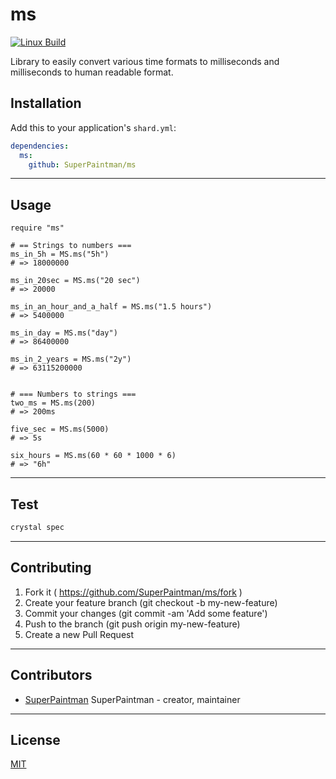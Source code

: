 # ms

[![Linux Build][travis-image]][travis-url]


Library to easily convert various time formats to milliseconds and
milliseconds to human readable format.


## Installation

Add this to your application's `shard.yml`:

```yaml
dependencies:
  ms:
    github: SuperPaintman/ms
```


--------------------------------------------------------------------------------

## Usage

```crystal
require "ms"

# == Strings to numbers ===
ms_in_5h = MS.ms("5h")
# => 18000000

ms_in_20sec = MS.ms("20 sec")
# => 20000

ms_in_an_hour_and_a_half = MS.ms("1.5 hours")
# => 5400000

ms_in_day = MS.ms("day")
# => 86400000

ms_in_2_years = MS.ms("2y")
# => 63115200000


# === Numbers to strings ===
two_ms = MS.ms(200)
# => 200ms

five_sec = MS.ms(5000)
# => 5s

six_hours = MS.ms(60 * 60 * 1000 * 6)
# => "6h"
```


--------------------------------------------------------------------------------

## Test

```sh
crystal spec
```


--------------------------------------------------------------------------------

## Contributing

1. Fork it ( https://github.com/SuperPaintman/ms/fork )
2. Create your feature branch (git checkout -b my-new-feature)
3. Commit your changes (git commit -am 'Add some feature')
4. Push to the branch (git push origin my-new-feature)
5. Create a new Pull Request


--------------------------------------------------------------------------------

## Contributors

- [SuperPaintman](https://github.com/SuperPaintman) SuperPaintman - creator, maintainer


--------------------------------------------------------------------------------

## License

[MIT][license-url]


[license-url]: LICENSE
[travis-image]: https://img.shields.io/travis/SuperPaintman/ms/master.svg?label=linux
[travis-url]: https://travis-ci.org/SuperPaintman/ms

